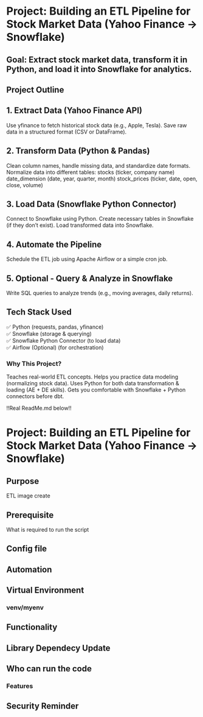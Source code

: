 # Project: Building an ETL Pipeline for Stock Market Data (Yahoo Finance → Snowflake)

## Goal: Extract stock market data, transform it in Python, and load it into Snowflake for analytics.

## Project Outline
## 1. Extract Data (Yahoo Finance API)
Use yfinance to fetch historical stock data (e.g., Apple, Tesla).
Save raw data in a structured format (CSV or DataFrame).
## 2. Transform Data (Python & Pandas)
Clean column names, handle missing data, and standardize date formats.
Normalize data into different tables:
stocks (ticker, company name)
date_dimension (date, year, quarter, month)
stock_prices (ticker, date, open, close, volume)
## 3. Load Data (Snowflake Python Connector)
Connect to Snowflake using Python.
Create necessary tables in Snowflake (if they don’t exist).
Load transformed data into Snowflake.
## 4. Automate the Pipeline
Schedule the ETL job using Apache Airflow or a simple cron job.
## 5. Optional - Query & Analyze in Snowflake
Write SQL queries to analyze trends (e.g., moving averages, daily returns).

## Tech Stack Used
✅ Python (requests, pandas, yfinance)  
✅ Snowflake (storage & querying)   
✅ Snowflake Python Connector (to load data)    
✅ Airflow (Optional) (for orchestration)


### Why This Project?

Teaches real-world ETL concepts.
Helps you practice data modeling (normalizing stock data).
Uses Python for both data transformation & loading (AE + DE skills).
Gets you comfortable with Snowflake + Python connectors before dbt.

!!Real ReadMe.md below!!
# Project: Building an ETL Pipeline for Stock Market Data (Yahoo Finance → Snowflake)

## Purpose
ETL image create 

## Prerequisite
What is required to run the script

## Config file

## Automation

## Virtual Environment

### venv/myenv

## Functionality

## Library Dependecy Update

## Who can run the code

### Features

## Security Reminder